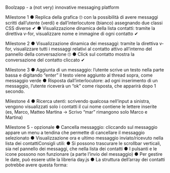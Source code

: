 Boolzapp - a (not very) innovative messaging platform

Milestone 1
● Replica della grafica 🙄
 con la possibilità di avere messaggi scritti dall’utente (verdi) e
dall’interlocutore (bianco) assegnando due classi CSS diverse ✔
● Visualizzazione dinamica della lista contatti: tramite la direttiva v-for, visualizzare
nome e immagine di ogni contatto ✔

Milestone 2
● Visualizzazione dinamica dei messaggi: tramite la direttiva v-for, visualizzare tutti i
messaggi relativi al contatto attivo all’interno del pannello della conversazione 🙄
● Click sul contatto mostra la conversazione del contatto cliccato  ✔

Milestone 3
● Aggiunta di un messaggio: l’utente scrive un testo nella parte bassa e digitando
“enter” il testo viene aggiunto al thread sopra, come messaggio verde
● Risposta dall’interlocutore: ad ogni inserimento di un messaggio, l’utente riceverà
un “ok” come risposta, che apparirà dopo 1 secondo.

Milestone 4
● Ricerca utenti: scrivendo qualcosa nell’input a sinistra, vengono visualizzati solo i
contatti il cui nome contiene le lettere inserite (es, Marco, Matteo Martina -> Scrivo
“mar” rimangono solo Marco e Martina)

Milestone 5 - opzionale
● Cancella messaggio: cliccando sul messaggio appare un menu a tendina che
permette di cancellare il messaggio selezionato
● Visualizzazione ora e ultimo messaggio inviato/ricevuto nella lista dei contattiConsigli utili:
● Si possono trascurare le scrollbar verticali, sia nel pannello dei messaggi, che nella
lista dei contatti
● I pulsanti e le icone possono non funzionare (a parte l’invio del messaggio)
● Per gestire le date, può essere utile la libreria day.js
● La struttura dell’array dei contatti potrebbe avere questa forma: